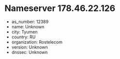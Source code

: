 # Nameserver 178.46.22.126

* as_number: 12389
* name: Unknown
* city: Tyumen
* country: RU
* organization: Rostelecom
* version: Unknown
* dnssec: Unknown
